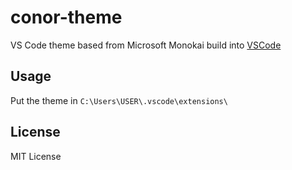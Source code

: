 # conor-theme
VS Code theme based from Microsoft Monokai build into [VSCode](https://github.com/microsoft/vscode)

## Usage
Put the theme in ```C:\Users\USER\.vscode\extensions\```

## License
MIT License
